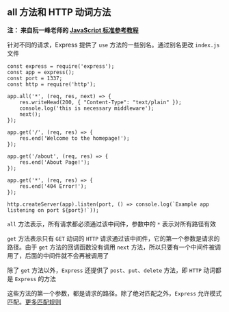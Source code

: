 ## all 方法和 HTTP 动词方法

**注： 来自阮一峰老师的 [JavaScript 标准参考教程](https://javascript.ruanyifeng.com/nodejs/express.html#toc6)**

针对不同的请求，Express 提供了 ` use ` 方法的一些别名。通过别名更改 ` index.js ` 文件

```
const express = require('express');
const app = express();
const port = 1337;
const http = require('http');

app.all('*', (req, res, next) => {
    res.writeHead(200, { "Content-Type": "text/plain" });
    console.log('this is necessary middleware');
    next();
});

app.get('/', (req, res) => {
    res.end('Welcome to the homepage!');
});

app.get('/about', (req, res) => {
    res.end('About Page!');
});

app.get('*', (req, res) => {
    res.end('404 Error!');
});

http.createServer(app).listen(port, () => console.log(`Example app listening on port ${port}!`));
```

` all ` 方法表示，所有请求都必须通过该中间件，参数中的 ` * ` 表示对所有路径有效

` get ` 方法表示只有 ` GET ` 动词的 ` HTTP ` 请求通过该中间件，它的第一个参数是请求的路径。由于 ` get ` 方法的回调函数没有调用 ` next ` 方法，所以只要有一个中间件被调用了，后面的中间件就不会再被调用了

除了 ` get ` 方法以外，` Express ` 还提供了 ` post `、` put `、` delete ` 方法，即 ` HTTP ` 动词都是 ` Express ` 的方法

这些方法的第一个参数，都是请求的路径。除了绝对匹配之外，` Express ` 允许模式匹配。[更多匹配规则](https://expressjs.com/en/4x/api.html#app.get.method)
